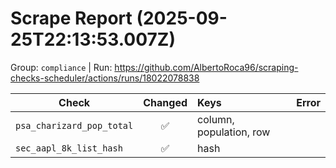 # Scrape Report (2025-09-25T22:13:53.007Z)

Group: `compliance`  |  Run: https://github.com/AlbertoRoca96/scraping-checks-scheduler/actions/runs/18022078838

| Check | Changed | Keys | Error |
|---|:---:|:--|:--|
| `psa_charizard_pop_total` | ✅ | column, population, row |  |
| `sec_aapl_8k_list_hash` | ✅ | hash |  |
